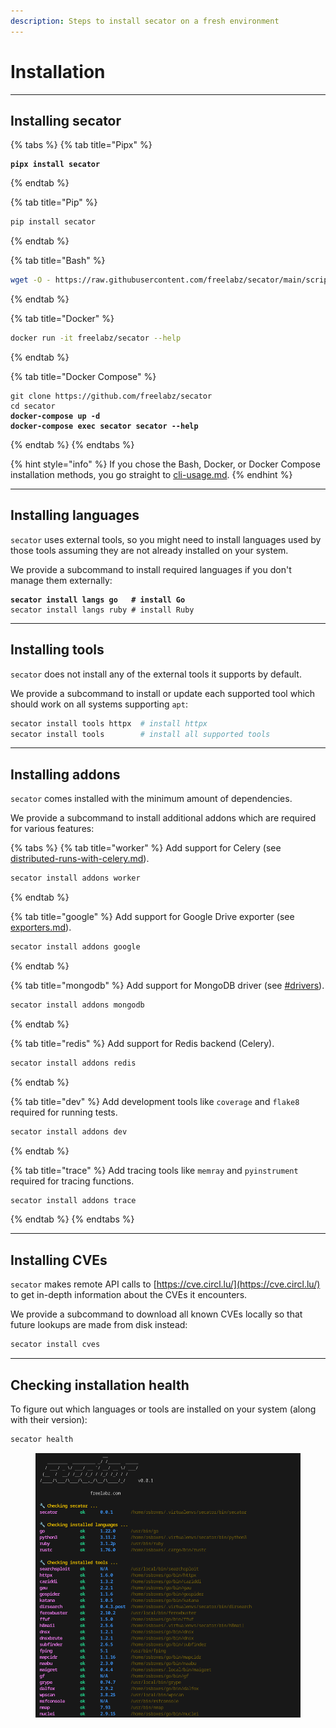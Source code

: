 ```yaml
---
description: Steps to install secator on a fresh environment
---
```


# Installation

***

## Installing secator

{% tabs %}
{% tab title="Pipx" %}
<pre class="language-bash"><code class="lang-bash"><strong>pipx install secator
</strong></code></pre>
{% endtab %}

{% tab title="Pip" %}
```bash
pip install secator
```
{% endtab %}

{% tab title="Bash" %}
```bash
wget -O - https://raw.githubusercontent.com/freelabz/secator/main/scripts/install.sh | sh
```
{% endtab %}

{% tab title="Docker" %}
```bash
docker run -it freelabz/secator --help
```
{% endtab %}

{% tab title="Docker Compose" %}
<pre class="language-bash"><code class="lang-bash">git clone https://github.com/freelabz/secator
cd secator
<strong>docker-compose up -d
</strong><strong>docker-compose exec secator secator --help
</strong></code></pre>
{% endtab %}
{% endtabs %}

{% hint style="info" %}
If you chose the Bash, Docker, or Docker Compose installation methods, you go straight to [cli-usage.md](cli-usage.md "mention").
{% endhint %}

***

## Installing languages

`secator` uses external tools, so you might need to install languages used by those tools assuming they are not already installed on your system.

We provide a subcommand to install required languages if you don't manage them externally:

<pre class="language-bash"><code class="lang-bash"><strong>secator install langs go   # install Go
</strong>secator install langs ruby # install Ruby
</code></pre>

***

## Installing tools

`secator` does not install any of the external tools it supports by default.

We provide a subcommand to install or update each supported tool which should work on all systems supporting `apt`:

```bash
secator install tools httpx  # install httpx
secator install tools        # install all supported tools
```

***

## Installing addons

`secator` comes installed with the minimum amount of dependencies.

We provide a subcommand to install additional addons which are required for various features:

{% tabs %}
{% tab title="worker" %}
Add support for Celery (see [distributed-runs-with-celery.md](in-depth/distributed-runs-with-celery.md "mention")).

```sh
secator install addons worker
```
{% endtab %}

{% tab title="google" %}
Add support for Google Drive exporter (see [exporters.md](in-depth/concepts/exporters.md "mention")).

```sh
secator install addons google
```
{% endtab %}

{% tab title="mongodb" %}
Add support for MongoDB driver (see [#drivers](in-depth/concepts/hooks-and-drivers.md#drivers "mention")).

```sh
secator install addons mongodb
```
{% endtab %}

{% tab title="redis" %}
Add support for Redis backend (Celery).

```sh
secator install addons redis
```
{% endtab %}

{% tab title="dev" %}
Add development tools like `coverage` and `flake8` required for running tests.

```sh
secator install addons dev
```
{% endtab %}

{% tab title="trace" %}
Add tracing tools like `memray` and `pyinstrument` required for tracing functions.

```sh
secator install addons trace
```
{% endtab %}
{% endtabs %}

***

## Installing CVEs

`secator` makes remote API calls to [https://cve.circl.lu/](https://cve.circl.lu/) to get in-depth information about the CVEs it encounters.

We provide a subcommand to download all known CVEs locally so that future lookups are made from disk instead:

```bash
secator install cves
```

***

## Checking installation health

To figure out which languages or tools are installed on your system (along with their version):

```bash
secator health
```

<figure><img src=".gitbook/assets/secator_health.png" alt=""><figcaption></figcaption></figure>

